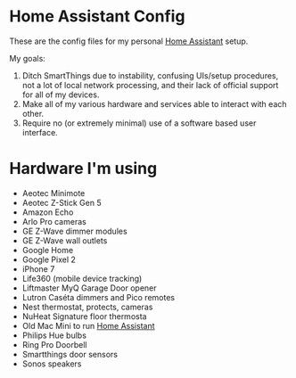 # Home Assistant Config
These are the config files for my personal [Home Assistant](https://home-assistant.io/) setup.

My goals:

1. Ditch SmartThings due to instability, confusing UIs/setup procedures, not a lot of local network processing, and their lack of official support for all of my devices.
2. Make all of my various hardware and services able to interact with each other.
3. Require no (or extremely minimal) use of a software based user interface.

# Hardware I'm using

* Aeotec Minimote
* Aeotec Z-Stick Gen 5
* Amazon Echo
* Arlo Pro cameras
* GE Z-Wave dimmer modules
* GE Z-Wave wall outlets
* Google Home
* Google Pixel 2
* iPhone 7
* Life360 (mobile device tracking)
* Liftmaster MyQ Garage Door opener
* Lutron Caséta dimmers and Pico remotes
* Nest thermostat, protects, cameras
* NuHeat Signature floor thermosta
* Old Mac Mini to run [Home Assistant](https://home-assistant.io/)
* Philips Hue bulbs
* Ring Pro Doorbell
* Smartthings door sensors
* Sonos speakers